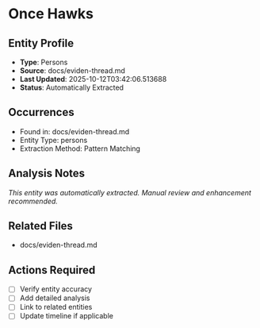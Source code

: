 # Once Hawks

## Entity Profile
- **Type**: Persons
- **Source**: docs/eviden-thread.md
- **Last Updated**: 2025-10-12T03:42:06.513688
- **Status**: Automatically Extracted

## Occurrences
- Found in: docs/eviden-thread.md
- Entity Type: persons
- Extraction Method: Pattern Matching

## Analysis Notes
*This entity was automatically extracted. Manual review and enhancement recommended.*

## Related Files
- docs/eviden-thread.md

## Actions Required
- [ ] Verify entity accuracy
- [ ] Add detailed analysis
- [ ] Link to related entities
- [ ] Update timeline if applicable
